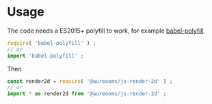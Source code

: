 # Usage

The code needs a ES2015+ polyfill to work, for example
[babel-polyfill](https://babeljs.io/docs/usage/polyfill).
```js
require( 'babel-polyfill' ) ;
// or
import 'babel-polyfill' ;
```

Then
```js
const render2d = require( '@aureooms/js-render-2d' ) ;
// or
import * as render2d from '@aureooms/js-render-2d' ;
```
